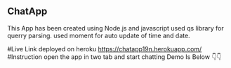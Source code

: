 ## ChatApp
This App has been created using Node.js and  javascript
used qs library for querry parsing.
used moment for auto update of time and date.

#Live Link
deployed on heroku
https://chatapp19n.herokuapp.com/
#Instruction open the app in two tab and start chatting Demo Is Below 👇👇

